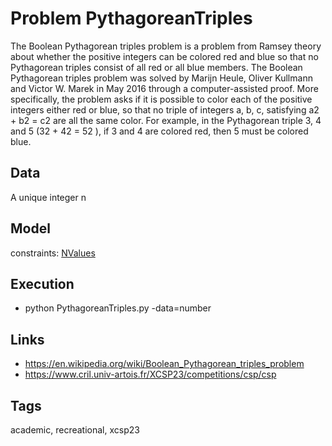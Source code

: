 # Problem PythagoreanTriples

The Boolean Pythagorean triples problem is a problem from Ramsey theory about whether the positive integers can be colored red and blue
so that no Pythagorean triples consist of all red or all blue members.
The Boolean Pythagorean triples problem was solved by Marijn Heule, Oliver Kullmann and Victor W. Marek in May 2016 through a computer-assisted proof.
More specifically, the problem asks if it is possible to color each of the positive integers either red or blue, so that no triple of integers a, b, c,
satisfying a2 + b2 = c2 are all the same color.
For example, in the Pythagorean triple 3, 4 and 5 (32 + 42 = 52 ), if 3 and 4 are colored red, then 5 must be colored blue.

## Data
  A unique integer n

## Model
  constraints: [NValues](http://pycsp.org/documentation/constraints/NValues)

## Execution
  - python PythagoreanTriples.py -data=number

## Links
  - https://en.wikipedia.org/wiki/Boolean_Pythagorean_triples_problem
  - https://www.cril.univ-artois.fr/XCSP23/competitions/csp/csp

## Tags
  academic, recreational, xcsp23
